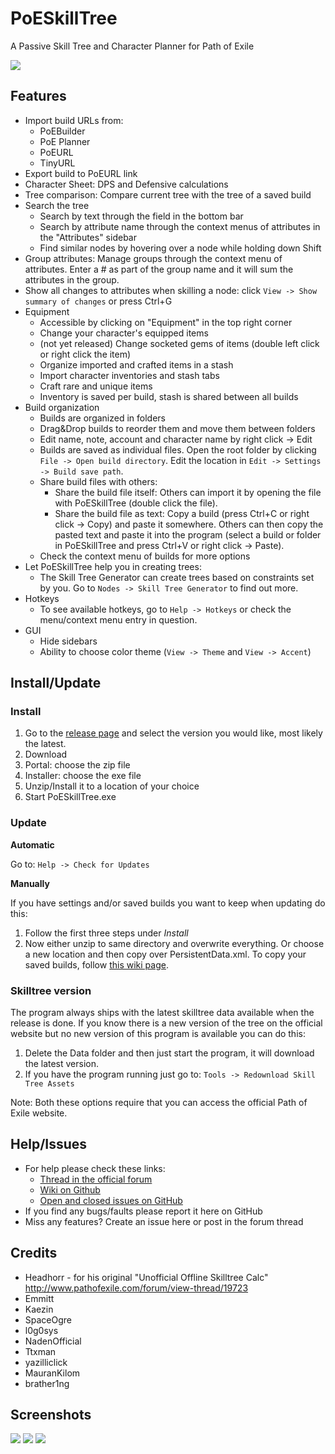 # PoESkillTree    

A Passive Skill Tree and Character Planner for Path of Exile

![](https://github.com/EmmittJ/PoESkillTree/wiki/images/tree.png)

## Features

* Import build URLs from:
  * PoEBuilder
  * PoE Planner
  * PoEURL
  * TinyURL
* Export build to PoEURL link
* Character Sheet: DPS and Defensive calculations
* Tree comparison: Compare current tree with the tree of a saved build
* Search the tree
  * Search by text through the field in the bottom bar
  * Search by attribute name through the context menus of attributes in the "Attributes" sidebar
  * Find similar nodes by hovering over a node while holding down Shift
* Group attributes: Manage groups through the context menu of attributes. Enter a # as part of the group name and it will sum the attributes in the group.
* Show all changes to attributes when skilling a node: click `View -> Show summary of changes` or press Ctrl+G
* Equipment
  * Accessible by clicking on "Equipment" in the top right corner
  * Change your character's equipped items
  * (not yet released) Change socketed gems of items (double left click or right click the item)
  * Organize imported and crafted items in a stash
  * Import character inventories and stash tabs
  * Craft rare and unique items
  * Inventory is saved per build, stash is shared between all builds
* Build organization
  * Builds are organized in folders
  * Drag&Drop builds to reorder them and move them between folders
  * Edit name, note, account and character name by right click -> Edit
  * Builds are saved as individual files. Open the root folder by clicking `File -> Open build directory`. Edit the location in `Edit -> Settings -> Build save path`.
  * Share build files with others:
    * Share the build file itself: Others can import it by opening the file with PoESkillTree (double click the file).
    * Share the build file as text: Copy a build (press Ctrl+C or right click -> Copy) and paste it somewhere. Others can then copy the pasted text and paste it into the program (select a build or folder in PoESkillTree and press Ctrl+V or right click -> Paste).
  * Check the context menu of builds for more options
* Let PoESkillTree help you in creating trees:
  * The Skill Tree Generator can create trees based on constraints set by you. Go to `Nodes -> Skill Tree Generator` to find out more.
* Hotkeys
  * To see available hotkeys, go to `Help -> Hotkeys` or check the menu/context menu entry in question.
* GUI
  * Hide sidebars
  * Ability to choose color theme (`View -> Theme` and `View -> Accent`)

## Install/Update

### Install

1. Go to the [release page](https://github.com/EmmittJ/PoESkillTree/releases) and select the version you would like, most likely the latest.
2. Download
  1. Portal: choose the zip file
  2. Installer: choose the exe file
3. Unzip/Install it to a location of your choice
4. Start PoESkillTree.exe

### Update

**Automatic**

Go to: ```Help -> Check for Updates```

**Manually**

If you have settings and/or saved builds you want to keep when updating do this:

1. Follow the first three steps under *Install*
2. Now either unzip to same directory and overwrite everything. Or choose a new location and then copy over PersistentData.xml. To copy your saved builds, follow [this wiki page](https://github.com/EmmittJ/PoESkillTree/wiki/How-To:-Copy-Builds).

### Skilltree version

The program always ships with the latest skilltree data available when the release is done. If you know there is a new version of the tree on the official website but no new version of this program is available you can do this:

1. Delete the Data folder and then just start the program, it will download the latest version.
2. If you have the program running just go to: ```Tools -> Redownload Skill Tree Assets```

Note: Both these options require that you can access the official Path of Exile website.

## Help/Issues

* For help please check these links:
  * [Thread in the official forum](https://www.pathofexile.com/forum/view-thread/996805/)
  * [Wiki on Github](https://github.com/EmmittJ/PoESkillTree/wiki)
  * [Open and closed issues on GitHub](https://github.com/EmmittJ/PoESkillTree/issues?utf8=%E2%9C%93&q=is%3Aissue)
* If you find any bugs/faults please report it here on GitHub
* Miss any features? Create an issue here or post in the forum thread

## Credits

* Headhorr - for his original "Unofficial Offline Skilltree Calc" http://www.pathofexile.com/forum/view-thread/19723
* Emmitt
* Kaezin
* SpaceOgre
* l0g0sys
* NadenOfficial
* Ttxman
* yazilliclick
* MauranKilom
* brather1ng

## Screenshots

![](https://github.com/EmmittJ/PoESkillTree/wiki/images/tree.png)
![](https://github.com/EmmittJ/PoESkillTree/wiki/images/equipment.PNG)
![](https://github.com/EmmittJ/PoESkillTree/wiki/images/treeGen.png)
<!--- ![](https://github.com/EmmittJ/PoESkillTree/wiki/images/gems.png) --->
